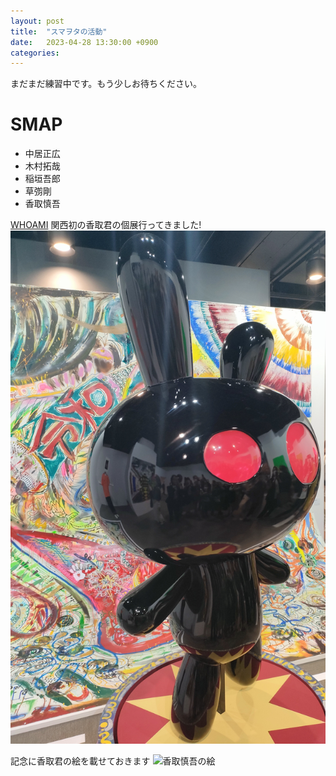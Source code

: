```yaml
---
layout: post
title:  "スマヲタの活動"
date:   2023-04-28 13:30:00 +0900
categories: 
---
```

まだまだ練習中です。もう少しお待ちください。

# SMAP
- 中居正広
- 木村拓哉
- 稲垣吾郎
- 草彅剛
- 香取慎吾

[WHOAMI](https://www.whoamitour.jp/index.html)
関西初の香取君の個展行ってきました!
[![香取君の個展](/assets/images/IMG20230420184851.jpg)](https://www.whoamitour.jp/index.html)

記念に香取君の絵を載せておきます
![香取慎吾の絵](/assets/images/IMG20230406212845.jpg)
